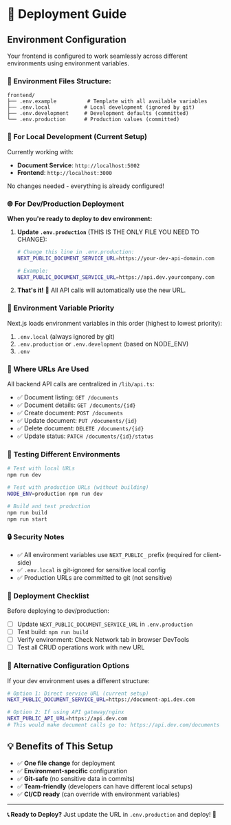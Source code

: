 # 🚀 Deployment Guide

## **Environment Configuration**

Your frontend is configured to work seamlessly across different environments using environment variables.

### **📁 Environment Files Structure:**

```
frontend/
├── .env.example          # Template with all available variables
├── .env.local           # Local development (ignored by git)
├── .env.development     # Development defaults (committed)
└── .env.production      # Production values (committed)
```

### **🔄 For Local Development (Current Setup)**

Currently working with:
- **Document Service**: `http://localhost:5002`
- **Frontend**: `http://localhost:3000`

No changes needed - everything is already configured!

### **🌐 For Dev/Production Deployment**

**When you're ready to deploy to dev environment:**

1. **Update `.env.production`** (THIS IS THE ONLY FILE YOU NEED TO CHANGE):
   ```bash
   # Change this line in .env.production:
   NEXT_PUBLIC_DOCUMENT_SERVICE_URL=https://your-dev-api-domain.com
   
   # Example:
   NEXT_PUBLIC_DOCUMENT_SERVICE_URL=https://api.dev.yourcompany.com
   ```

2. **That's it!** 🎉 All API calls will automatically use the new URL.

### **🔧 Environment Variable Priority**

Next.js loads environment variables in this order (highest to lowest priority):
1. `.env.local` (always ignored by git)
2. `.env.production` or `.env.development` (based on NODE_ENV)
3. `.env`

### **📍 Where URLs Are Used**

All backend API calls are centralized in `/lib/api.ts`:
- ✅ Document listing: `GET /documents`
- ✅ Document details: `GET /documents/{id}`  
- ✅ Create document: `POST /documents`
- ✅ Update document: `PUT /documents/{id}`
- ✅ Delete document: `DELETE /documents/{id}`
- ✅ Update status: `PATCH /documents/{id}/status`

### **🧪 Testing Different Environments**

```bash
# Test with local URLs
npm run dev

# Test with production URLs (without building)
NODE_ENV=production npm run dev

# Build and test production
npm run build
npm run start
```

### **🔒 Security Notes**

- ✅ All environment variables use `NEXT_PUBLIC_` prefix (required for client-side)
- ✅ `.env.local` is git-ignored for sensitive local config
- ✅ Production URLs are committed to git (not sensitive)

### **🚀 Deployment Checklist**

Before deploying to dev/production:

- [ ] Update `NEXT_PUBLIC_DOCUMENT_SERVICE_URL` in `.env.production`
- [ ] Test build: `npm run build`
- [ ] Verify environment: Check Network tab in browser DevTools
- [ ] Test all CRUD operations work with new URL

### **🔧 Alternative Configuration Options**

If your dev environment uses a different structure:

```bash
# Option 1: Direct service URL (current setup)
NEXT_PUBLIC_DOCUMENT_SERVICE_URL=https://document-api.dev.com

# Option 2: If using API gateway/nginx
NEXT_PUBLIC_API_URL=https://api.dev.com
# This would make document calls go to: https://api.dev.com/documents
```

## **💡 Benefits of This Setup**

- ✅ **One file change** for deployment
- ✅ **Environment-specific** configuration
- ✅ **Git-safe** (no sensitive data in commits)
- ✅ **Team-friendly** (developers can have different local setups)
- ✅ **CI/CD ready** (can override with environment variables)

---

**📞 Ready to Deploy?** Just update the URL in `.env.production` and deploy! 🎯